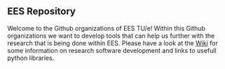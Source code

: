 ## EES Repository
Welcome to the Github organizations of EES TU/e! Within this Github organizations we want to develop tools that can help us further with the research that is being done within EES. Please have a look at the [Wiki](https://github.com/EES-TUe/.github/wiki/Research-Software-Development) for some information on research software development and links to usefull python libraries.
<!--

**Here are some ideas to get you started:**

🙋‍♀️ A short introduction - what is your organization all about?
🌈 Contribution guidelines - how can the community get involved?
👩‍💻 Useful resources - where can the community find your docs? Is there anything else the community should know?
🍿 Fun facts - what does your team eat for breakfast?
🧙 Remember, you can do mighty things with the power of [Markdown](https://docs.github.com/github/writing-on-github/getting-started-with-writing-and-formatting-on-github/basic-writing-and-formatting-syntax)
-->
